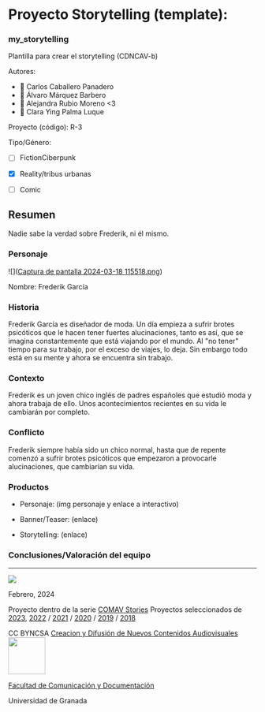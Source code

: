 
# Proyecto Storytelling (template): 
### my_storytelling
Plantilla para crear el storytelling (CDNCAV-b)

Autores:  
<!---
Incluir lista de personas del grupo 
Se puede añadir enlace a página personal de github o lo que se quiera...(optativo)
-->

- :man: Carlos Caballero Panadero
- :man: Álvaro Márquez Barbero
- :woman: Alejandra Rubio Moreno <3
- :woman: Clara Ying Palma Luque


Proyecto (código): R-3

Tipo/Género:  
- [ ] FictionCiberpunk  
- [x] Reality/tribus urbanas  
- [ ] Comic



## Resumen

Nadie sabe la verdad sobre Frederik, ni él mismo.

### Personaje

![]([Captura de pantalla 2024-03-18 115518.png](https://github.com/finercarlos/grupo10/blob/241ff7087f432718346602f5b7d748fbae7c8c5d/Captura%20de%20pantalla%202024-03-18%20115518.png))

Nombre: Frederik García


### Historia

Frederik García es diseñador de moda. Un día empieza a sufrir brotes psicóticos que le hacen tener fuertes alucinaciones, tanto es así, que se imagina constantemente que está viajando por el mundo. Al "no tener" tiempo para su trabajo, por el exceso de viajes, lo deja. Sin embargo todo está en su mente y ahora se encuentra sin trabajo.

### Contexto

Frederik es un joven chico inglés de padres españoles que estudió moda y ahora trabaja de ello. Unos acontecimientos recientes en su vida le cambiarán por completo.

### Conflicto 

Frederik siempre había sido un chico normal, hasta que de repente comenzó a sufrir brotes psicóticos que empezaron a provocarle alucinaciones, que cambiarían su vida.

### Productos

- Personaje: (img personaje y enlace a interactivo) 


- Banner/Teaser:  (enlace) 


- Storytelling: (enlace) 




### Conclusiones/Valoración del equipo

------
![](https://upload.wikimedia.org/wikipedia/commons/thumb/6/62/CC-BY-SA-Andere_Wikis_%28v%29.svg/200px-CC-BY-SA-Andere_Wikis_%28v%29.svg.png)




<!---
Lista completa de emojis de markDown - https://gist.github.com/rxaviers/7360908) 
-->



Febrero, 2024

Proyecto dentro de la serie [COMAV Stories](https://github.com/mgea/storytelling/blob/master/What_is_a_digital_storytelling.md) 
Proyectos seleccionados de [2023](https://github.com/mgea/storytelling/tree/master/2023), [2022](https://github.com/mgea/storytelling/blob/master/2022/readme.md) / [2021](https://github.com/mgea/storytelling/blob/master/2021/readme.md) / [2020](https://github.com/mgea/storytelling/blob/master/2020/readme.md)  / 
[2019](https://github.com/mgea/storytelling/blob/master/2019/readme.md) / [2018](https://github.com/mgea/storytelling/blob/master/2018/readme.md) 

CC BYNCSA  [Creacion y Difusión de Nuevos Contenidos Audiovisuales](http://utopolis.ugr.es/medialab)
<img src="https://mirrors.creativecommons.org/presskit/buttons/88x31/png/by-nc-sa.png"  width="75" > 

[Facultad de Comunicación y Documentación](http://fcd.ugr.es)

Universidad de Granada
